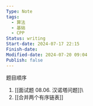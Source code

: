 ```yaml
---
Type: Note
tags:
  - 算法
  - 基础
  - CPP
Status: writing
Start-date: 2024-07-17 22:15
Finish-date: 
Modified-date: 2024-07-20 09:04
Publish: false
---
```

题目顺序
1. [[面试题 08.06. 汉诺塔问题]]\
2. [[合并两个有序链表]]



